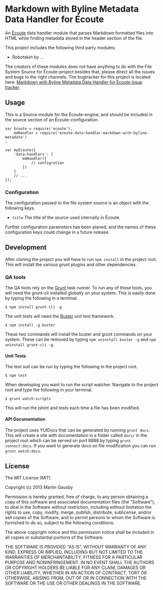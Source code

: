 Markdown with Byline Metadata Data Handler for Écoute
=====================================================

An [Écoute][ecoute-core] data handler module that parses Markdown formatted files into HTML while finding metadata stored in the header section of the file.

[ecoute-core]: https://github.com/gausby/ecoute

This project includes the following third party modules:

  * Robotskirt by ...

The creators of these modules does not have anything to do with the File System Source for Écoute-project besides that, please direct all the issues and bugs to the right channels. The bugtracker for this project is located here: [Markdown with Byline Metadata Data Handler for Écoute Issue tracker][bugtracker].


## Usage
This is a Source module for the Écoute-engine, and should be included in the source section of an Écoute-configuration.

    var Ecoute = require('ecoute'),
        mdHandler = require('ecoute-data-handler-markdown-with-byline-metadata')
    ;

    var myEcoute({
        'data-handlers': [
            mdHandler({
                // configration
            })
        ]
        // ...
    });


### Configuration
The configuration passed to the file system source is an object with the following keys.

  * `title` The title of the source used internally in Écoute.

Further configuration parameters has been planed, and the names of these configuration keys could change in a future release.


## Development
After cloning the project you will have to run `npm install` in the project root. This will install the various grunt plugins and other dependencies.


### QA tools
The QA tools rely on the [Grunt](http://gruntjs.com) task runner. To run any of these tools, you will need the grunt-cli installed globally on your system. This is easily done by typing the following in a terminal.

    $ npm install grunt-cli -g

The unit tests will need the [Buster](http://busterjs.org/) unit test framework.

    $ npm install -g buster

These two commands will install the buster and grunt commands on your system. These can be removed by typing `npm uninstall buster -g` and `npm uninstall grunt-cli -g`.


#### Unit Tests
The test suit can be run by typing the following in the project root.

    $ npm test

When developing you want to run the script watcher. Navigate to the project root and type the following in your terminal.

    $ grunt watch:scripts

This will run the jshint and tests each time a file has been modified.


#### API Documentation
The project uses YUIDocs that can be generated by running `grunt docs`. This will create a site with documentation in a folder called `docs/` in the project root which can be served on port 8888 by typing `grunt connect:docs`. If you want to generate docs on file modification you can run `grunt watch:docs`.


## License
The MIT License (MIT)

Copyright (c) 2013 Martin Gausby

Permission is hereby granted, free of charge, to any person obtaining a copy of this software and associated documentation files (the "Software"), to deal in the Software without restriction, including without limitation the rights to use, copy, modify, merge, publish, distribute, sublicense, and/or sell copies of the Software, and to permit persons to whom the Software is furnished to do so, subject to the following conditions:

The above copyright notice and this permission notice shall be included in all copies or substantial portions of the Software.

THE SOFTWARE IS PROVIDED "AS IS", WITHOUT WARRANTY OF ANY KIND, EXPRESS OR IMPLIED, INCLUDING BUT NOT LIMITED TO THE WARRANTIES OF MERCHANTABILITY, FITNESS FOR A PARTICULAR PURPOSE AND NONINFRINGEMENT. IN NO EVENT SHALL THE AUTHORS OR COPYRIGHT HOLDERS BE LIABLE FOR ANY CLAIM, DAMAGES OR OTHER LIABILITY, WHETHER IN AN ACTION OF CONTRACT, TORT OR OTHERWISE, ARISING FROM, OUT OF OR IN CONNECTION WITH THE SOFTWARE OR THE USE OR OTHER DEALINGS IN THE SOFTWARE.

[bugtracker]: https://github.com/gausby/ecoute-source-file-system/issues
